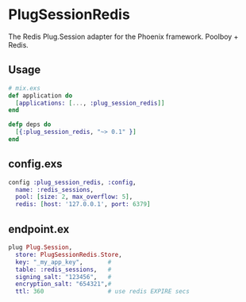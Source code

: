 PlugSessionRedis
================
The Redis Plug.Session adapter for the Phoenix framework.
Poolboy + Redis.

## Usage 
```elixir
# mix.exs
def application do
  [applications: [..., :plug_session_redis]]
end

defp deps do
  [{:plug_session_redis, "~> 0.1" }]
end
```

## config.exs
```elixir
config :plug_session_redis, :config,
  name: :redis_sessions,
  pool: [size: 2, max_overflow: 5],
  redis: [host: '127.0.0.1', port: 6379]
```

## endpoint.ex  
```elixir
plug Plug.Session,
  store: PlugSessionRedis.Store,
  key: "_my_app_key",       #
  table: :redis_sessions,   #  
  signing_salt: "123456",   #
  encryption_salt: "654321",#
  ttl: 360                  # use redis EXPIRE secs
```

